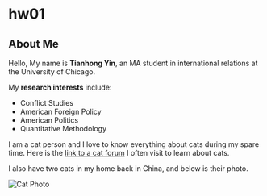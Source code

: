 # hw01

## **About Me**

Hello, My name is **Tianhong Yin**, an MA student in international relations at the University of Chicago.

My **research interests** include:
* Conflict Studies
* American Foreign Policy
* American Politics
* Quantitative Methodology

I am a cat person and I love to know everything about cats during my spare time. Here is the [link to a cat forum](http://thecatsite.com) I often visit to learn about cats.

I also have two cats in my home back in China, and below is their photo.

![Cat Photo](https://scontent-xsp1-2.xx.fbcdn.net/v/t1.0-9/92608591_228099475076501_1090134855175372800_n.jpg?_nc_cat=104&_nc_sid=110474&_nc_ohc=Mk8JVjPa3xoAX8DBPDu&_nc_ht=scontent-xsp1-2.xx&oh=d252350ea2fe8cfcfd2cefaf4f1956f0&oe=5EB8BA0A)